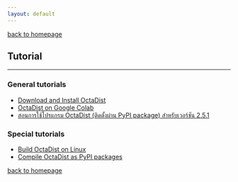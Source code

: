 ```yaml
---
layout: default
---
```

[back to homepage](./)

## Tutorial
***

### General tutorials

- [Download and Install OctaDist]()
- [OctaDist on Google Colab][octadist-colab]
- [สอนการใช้โปรแกรม OctaDist (ติดตั้งผ่าน PyPI package) สำหรับเวอร์ชัน 2.5.1](https://www.youtube.com/watch?v=DKFlsy2Xcvo)

[octadist-colab]: https://colab.research.google.com/github/rangsimanketkaew/tutorials/blob/master/tutorial_octadist_v2_6_1.ipynb

### Special tutorials

- [Build OctaDist on Linux]()
- [Compile OctaDist as PyPI packages]()

[back to homepage](./)
